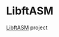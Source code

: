 # LibftASM
[LibftASM](https://github.com/pkolomiy/UNIT_Factory/blob/master/LibftASM/libft-asm.en.pdf) project
